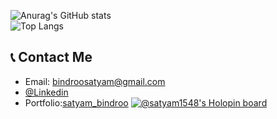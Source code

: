 




![Anurag's GitHub stats](https://github-readme-stats.vercel.app/api?username=SATYAM1548&show_icons=true&theme=aura)<br>
![Top Langs](https://github-readme-stats.vercel.app/api/top-langs/?username=SATYAM1548&layout=compact&theme=aura)
 
## 📞 Contact Me 
* Email: bindroosatyam@gmail.com
* [@Linkedin](https://www.linkedin.com/in/satyam-bindroo-78906022a)
* Portfolio:[satyam_bindroo](https://satyam-bindroo.netlify.app/)
[![@satyam1548's Holopin board](https://holopin.io/api/user/board?user=satyam1548)](https://holopin.io/@satyam1548)
